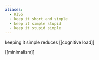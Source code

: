 ```yaml
---
aliases:
  - KISS
  - keep it short and simple
  - keep it simple stupid
  - keep it stupid simple
---
```

keeping it simple reduces [[cognitive load]]

[[minimalism]]
